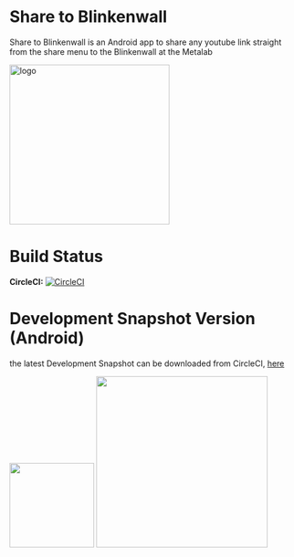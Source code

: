 
# Share to Blinkenwall

Share to Blinkenwall is an Android app to share any youtube link straight from the share menu to the Blinkenwall
at the Metalab

<img src="https://raw.githubusercontent.com/zoff99/share2blinkenwall/zoff99/dev001/600px-RGB.svg444.png"
      alt="logo"
      height="280" />

Build Status
=
**CircleCI:** [![CircleCI](https://circleci.com/gh/zoff99/share2blinkenwall/tree/zoff99%2Fdev001.png?style=badge)](https://circleci.com/gh/zoff99/share2blinkenwall/tree/zoff99%2Fdev001)

Development Snapshot Version (Android)
=
the latest Development Snapshot can be downloaded from CircleCI, [here](https://circleci.com/api/v1/project/zoff99/share2blinkenwall/latest/artifacts/0/$CIRCLE_ARTIFACTS/share2blinkenwall.apk?filter=successful&branch=zoff99%2Fdev001)


<img src="https://circleci.com/api/v1/project/zoff99/share2blinkenwall/latest/artifacts/0/$CIRCLE_ARTIFACTS/capture_app_running_2.png?filter=successful&branch=zoff99%2Fdev001" width="148">


<img src="https://raw.githubusercontent.com/zoff99/share2blinkenwall/zoff99/dev001/qr_dev001_share2blinkenwall.png" width="300">
